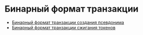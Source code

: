 # Бинарный формат транзакции

* [Бинарный формат транзакции создания псевдонима](/blockchain/binary-format/transaction-binary-format/alias-transaction-binary-format.md)
* [Бинарный формат транзакции сжигания токенов](/blockchain/binary-format/transaction-binary-format/burn-transaction-binary-format.md)

